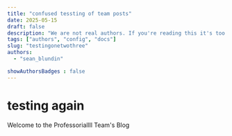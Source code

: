 ```yaml
---
title: "confused tessting of team posts"
date: 2025-05-15
draft: false
description: "We are not real authors. If you're reading this it's too late."
tags: ["authors", "config", "docs"]
slug: "testingonetwothree"
authors:
  - "sean_blundin"

showAuthorsBadges : false
---
```


# testing again

Welcome to the Professoriallll Team's Blog

